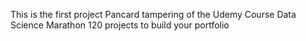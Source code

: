 This is the first project Pancard tampering of the Udemy Course Data Science Marathon 120 projects to build your portfolio
